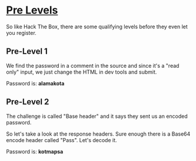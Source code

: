 # [Pre Levels](https://www.securitytraps.pl/?d=pre)

So like Hack The Box, there are some qualifying levels before they even let you register.

## Pre-Level 1

We find the password in a comment in the source and since it's a "read only" input, we just change 
the HTML in dev tools and submit.

Password is: **alamakota**

## Pre-Level 2

The challenge is called "Base header" and it says they sent us an encoded password.

So let's take a look at the response headers. Sure enough there is a Base64 encode header called 
"Pass". Let's decode it.

Password is: **kotmapsa**
